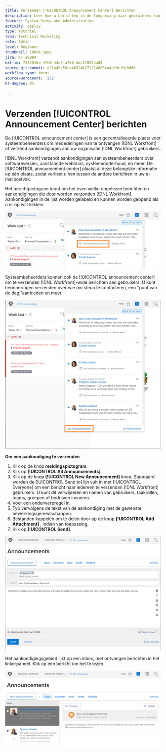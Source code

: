 ```yaml
---
title: Verzenden [!UICONTROL Announcement Center] Berichten
description: Leer hoe u berichten in de toepassing naar gebruikers kunt verzenden via de [!UICONTROL announcement center].
feature: System Setup and Administration
activity: deploy
type: Tutorial
team: Technical Marketing
role: Admin
level: Beginner
thumbnail: 10094.jpeg
jira: KT-10094
exl-id: 7372516e-47e0-44a9-a756-ddc17824da84
source-git-commit: a25a49e59ca483246271214886ea4dc9c10e8d66
workflow-type: tm+mt
source-wordcount: '232'
ht-degree: 0%

---
```


<!---
this has the same content as the system administrator notification setup and mangement section of the email and inapp notificiations learning path
--->

# Verzenden [!UICONTROL Announcement Center] berichten

De [!UICONTROL announcement center] is een gecentraliseerde plaats voor systeembeheerders om mededelingen van te ontvangen [!DNL Workfront] of verzend aankondigingen aan uw organisatie [!DNL Workfront] gebruikers.

[!DNL Workfront] verzendt aankondigingen aan systeembeheerders over softwareversies, aanstaande webinars, systeemonderhoud, en meer. De [!UICONTROL announcement center] plaatst al deze belangrijke informatie op één plaats, zodat verliest u hen tussen de andere berichten in uw e-mailpostvak.

Het berichtpictogram toont om het even welke ongelezen berichten en aankondigingen die door worden verzonden [!DNL Workfront]. Aankondigingen in de lijst worden gelabeld en kunnen worden geopend als u er op wilt klikken.

![Aankondiging in berichtenlijst onder berichtpictogram](assets/admin-fund-announcements-1.png)

Systeembeheerders kunnen ook de [!UICONTROL announcement center] om te verzenden [!DNL Workfront]-wide berichten aan gebruikers. U kunt herinneringen verzenden over wie om steun te contacteren, een &quot;punt van de dag,&quot;aanbieden en meer.

![[!UICONTROL All Announcements] link](assets/admin-fund-announcements-2.png)

**Om een aankondiging te verzenden**

1. Klik op de knop **meldingspictogram**.
1. Klik op **[!UICONTROL All Announcements]**.
1. Klik op de knop **[!UICONTROL New Announcement]** knop. Standaard worden de [!UICONTROL Send to] lijn vult in met [!UICONTROL Everyone] om een bericht naar iedereen te verzenden [!DNL Workfront] gebruikers. U kunt dit verwijderen en namen van gebruikers, taakrollen, teams, groepen of bedrijven invoeren.
1. Voer een onderwerpregel in.
1. Typ vervolgens de tekst van de aankondiging met de gewenste bewerkingsgereedschappen.
1. Bestanden koppelen om te delen door op de knop **[!UICONTROL Add Attachment]** , indien van toepassing.
1. Klik op **[!UICONTROL Send]**.

![Een aankondiging schrijven op de [!UICONTROL Announcements] page](assets/admin-fund-announcements-3.png)

Het aankondigingsgebied lijkt op een inbox, met ontvangen berichten in het linkerpaneel. Klik op een bericht om het te lezen.

![Aankondigingspagina](assets/admin-fund-announcements-4.png)
